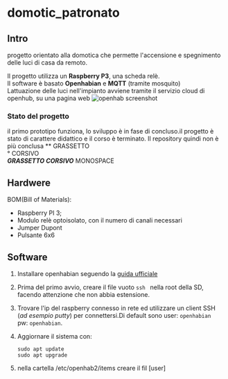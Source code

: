 # domotic_patronato

## Intro
progetto orientato alla domotica che permette l'accensione e spegnimento delle luci di casa da remoto.  

Il progetto utilizza un **Raspberry P3**, una scheda relè.  
Il software è basato **Openhabian** e **MQTT** (tramite mosquito)  
Lattuazione delle luci nell'impianto avviene tramite il servizio cloud di openhub, su una pagina web 
![openhab screenshot](https://image.ibb.co/eoFCVq/openhab-screen.png)  

### Stato del progetto
il primo prototipo funziona, lo sviluppo è in fase di concluso.il progetto è stato di carattere didattico e il corso è terminato. Il repository quindi non è più conclusa
** GRASSETTO  
° CORSIVO  
_**GRASSETTO CORSIVO**_
MONOSPACE

## Hardwere
BOM(Bill of Materials):  
* Raspberry PI 3;  
* Modulo relè optoisolato, con il numero di canali necessari  
* Jumper Dupont  
* Pulsante 6x6  

## Software

1. Installare openhabian seguendo la [guida ufficiale](https://www.openhab.org/docs/installation/openhabian.html#features)  
1. Prima del primo avvio, creare il file vuoto `ssh ` nella root della SD, facendo attenzione che non abbia estensione.
1. Trovare l'ip del raspberry connesso in rete ed utilizzare un client SSH (_ad esempio putty_) per connettersi.Di default sono user:  `openhabian ` pw:  `openhabian`.  
1. Aggiornare il sistema con:
    
    ```
    sudo apt update
    sudo apt upgrade 
    ```
1. nella cartella /etc/openhab2/items creare il fil [user]
